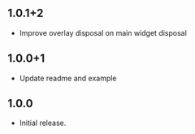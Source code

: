 ## 1.0.1+2

* Improve overlay disposal on main widget disposal

## 1.0.0+1

* Update readme and example

## 1.0.0

* Initial release.
